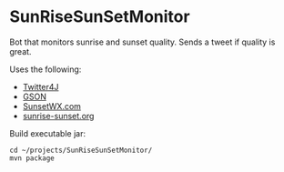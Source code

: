 # SunRiseSunSetMonitor
Bot that monitors sunrise and sunset quality. Sends a tweet if quality is great.

Uses the following:
* [Twitter4J](http://twitter4j.org)
* [GSON](https://github.com/google/gson)
* [SunsetWX.com](https://sunsetwx.com)
* [sunrise-sunset.org](https://sunrise-sunset.org)

Build executable jar:
```
cd ~/projects/SunRiseSunSetMonitor/
mvn package
```